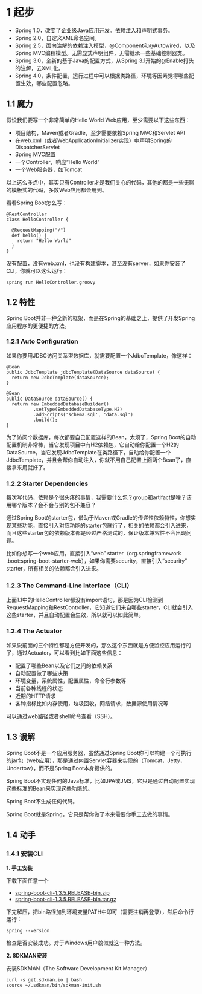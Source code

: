 # 1 起步

* Spring 1.0，改变了企业级Java应用开发。依赖注入和声明式事务。
* Spring 2.0，自定义XML命名空间。
* Spring 2.5，面向注解的依赖注入模型，@Component和@Autowired，以及Spring MVC编程模型。无需显式声明组件，无需继承一些基础控制器类。
* Spring 3.0，全新的基于Java的配置方式，从Spring 3.1开始的@Enable打头的注解，去XML化。
* Spring 4.0，条件配置，运行过程中可以根据类路径，环境等因素觉得哪些配置生效，哪些配置忽略。

## 1.1 魔力

假设我们要写一个非常简单的Hello World Web应用，至少需要以下这些东西：

* 项目结构，Maven或者Gradle，至少需要依赖Spring MVC和Servlet API
* 在web.xml（或者WebApplicationInitializer实现）中声明Spring的DispatcherServlet
* Spring MVC配置
* 一个Controller，响应“Hello World”
* 一个Web服务器，如Tomcat

以上这么多点中，其实只有Controller才是我们关心的代码，其他的都是一些无聊的模板式的代码，多数Web应用都会用到。

看看Spring Boot怎么写：

```
@RestController
class HelloController {
  
  @RequestMapping("/")
  def hello() {
    return "Hello World"
  }
}
```

没有配置，没有web.xml，也没有构建脚本，甚至没有server，如果你安装了CLI，你就可以这么运行：

```
spring run HelloController.groovy
```

## 1.2 特性

Spring Boot并非一种全新的框架，而是在Spring的基础之上，提供了开发Spring应用程序的更便捷的方法。

### 1.2.1 Auto Configuration

如果你要用JDBC访问关系型数据库，就需要配置一个JdbcTemplate，像这样：

```
@Bean
public JdbcTemplate jdbcTemplate(DataSource dataSource) {
  return new JdbcTemplate(dataSource);
}

@Bean
public DataSource dataSource() {
  return new EmbeddedDatabaseBuilder()
          .setType(EmbeddedDatabaseType.H2)
          .addScripts('schema.sql', 'data.sql')
          .build();
}
```

为了访问个数据库，每次都要自己配置这样的Bean，太烦了，Spring Boot的自动配置机制非常棒，当它发现项目中有H2依赖包，它自动给你配置一个H2的DataSource，当它发现JdbcTemplate在类路径下，自动给你配置一个JdbcTemplate，并且会帮你自动注入，你就不用自己配置上面两个Bean了，直接拿来用就好了。

### 1.2.2 Starter Dependencies

每次写代码，依赖是个很头疼的事情，我需要什么包？group和artifact是啥？该用哪个版本？会不会与别的包不兼容？

通过Spring Boot的starter包，借助于Maven或Gradle的传递性依赖特性，你想实现某些功能，直接引入对应功能的starter包就行了，相关的依赖都会引入进来，而且这些starter包的依赖版本都是经过严格测试的，保证版本兼容性不会出现问题。

比如你想写一个web应用，直接引入“web” starter（org.springframework .boot:spring-boot-starter-web），如果你需要security，直接引入“security” starter，所有相关的依赖都会引入进来。

### 1.2.3 The Command-Line Interface（CLI）

上面1.1中的HelloController都没有import语句，那是因为CLI检测到RequestMapping和RestController，它知道它们来自哪些starter，CLI就会引入这些starter，并且自动配置会生效，所以就可以如此简单。

### 1.2.4 The Actuator

如果说前面的三个特性都是方便开发的，那么这个东西就是方便监控应用运行的了，通过Actuator，可以看到比如下面这些信息：

* 配置了哪些Bean以及它们之间的依赖关系
* 自动配置做了哪些决策
* 环境变量，系统属性，配置属性，命令行参数等
* 当前各种线程的状态
* 近期的HTTP请求
* 各种指标比如内存使用，垃圾回收，网络请求，数据源使用情况等

可以通过web路径或者shell命令查看（SSH）。

## 1.3 误解

Spring Boot不是一个应用服务器，虽然通过Spring Boot你可以构建一个可执行的jar包（web应用），那是通过内置Servlet容器来实现的（Tomcat，Jetty，Undertow），而不是Spring Boot本身提供的。

Spring Boot不实现任何的Java标准，比如JPA或JMS，它只是通过自动配置实现这些标准的Bean来实现这些功能的。

Spring Boot不生成任何代码。

Spring Boot就是Spring，它只是帮你做了本来需要你手工去做的事情。

## 1.4 动手

### 1.4.1 安装CLI

**1. 手工安装**

下载下面任意一个

* [spring-boot-cli-1.3.5.RELEASE-bin.zip](http://repo.spring.io/release/org/springframework/boot/spring-boot-cli/1.3.5.RELEASE/spring-boot-cli-1.3.5.RELEASE-bin.zip)
* [spring-boot-cli-1.3.5.RELEASE-bin.tar.gz](http://repo.spring.io/release/org/springframework/boot/spring-boot-cli/1.3.5.RELEASE/spring-boot-cli-1.3.5.RELEASE-bin.tar.gz)
 
下完解压，把bin路径加到环境变量PATH中即可（需要注销再登录），然后命令行运行：
```
spring --version
```
检查是否安装成功。对于Windows用户貌似就这一种方法。

**2. SDKMAN安装**

安装SDKMAN（The Software Development Kit Manager）

```
curl -s get.sdkman.io | bash
source ~/.sdkman/bin/sdkman-init.sh
```

